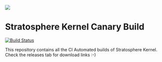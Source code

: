 <img src="http://pre06.deviantart.net/ac5b/th/pre/i/2012/218/d/1/evening_victory_by_roen911-d5a019d.jpg">

# Stratosphere Kernel Canary Build
[![Build Status](https://travis-ci.com/Stratosphere-Kernel/android_kernel_nokia_sdm660.svg?branch=lineage-17.1)](https://travis-ci.com/Stratosphere-Kernel/android_kernel_nokia_sdm660)

This repository contains all the CI Automated builds of Stratosphere Kernel.
Check the releases tab for download links :-)
